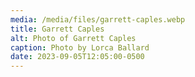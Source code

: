 ```yaml
---
media: /media/files/garrett-caples.webp
title: Garrett Caples
alt: Photo of Garrett Caples
caption: Photo by Lorca Ballard
date: 2023-09-05T12:05:00-0500
---
```

